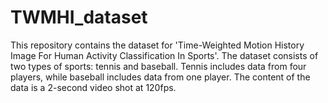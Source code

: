 # TWMHI_dataset
This repository contains the dataset for 'Time-Weighted Motion History Image For Human Activity Classification In Sports'. The dataset consists of two types of sports: tennis and baseball. Tennis includes data from four players, while baseball includes data from one player. The content of the data is a 2-second video shot at 120fps.

